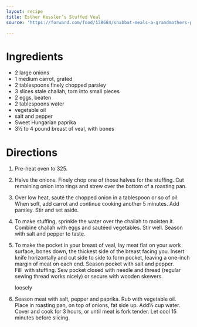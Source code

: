 ```yaml
---
layout: recipe
title: Esther Kessler’s Stuffed Veal
source: 'https://forward.com/food/138684/shabbat-meals-a-grandmothers-perfect-stuffed-veal/'

---
```


# Ingredients

- 2 large onions
- 1 medium carrot, grated
- 2 tablespoons finely chopped parsley
- 3 slices stale challah, torn into small pieces
- 2 eggs, beaten
- 2 tablespoons water
- vegetable oil
- salt and pepper
- Sweet Hungarian paprika
- 3½ to 4 pound breast of veal, with bones

# Directions

1. Pre-heat oven to 325.
2. Halve the onions. Finely chop one of those halves for the stuffing. Cut remaining onion into rings and strew over the bottom of a roasting pan.
3. Over low heat, sauté the chopped onion in a tablespoon or so of oil. When soft, add carrot and continue cooking another 5 minutes. Add parsley. Stir and set aside.
4. To make stuffing, sprinkle the water over the challah to moisten it. Combine challah with eggs and sautéed vegetables. Stir well. Season with salt and pepper to taste.
5. To make the pocket in your breast of veal, lay meat flat on your work surface, bones down, the thickest side of the breast facing you. Insert knife horizontally and cut side to side to form pocket, leaving a one-inch margin of meat on each end. Season pocket with salt and pepper. Fill  with stuffing. Sew pocket closed with needle and thread (regular sewing thread works nicely) or secure with wooden skewers.

    loosely

6. Season meat with salt, pepper and paprika. Rub with vegetable oil. Place in roasting pan, on top of onions, fat side up. Add½ cup water. Cover and cook for 3 hours, or until meat is fork tender. Let cool 15 minutes before slicing.